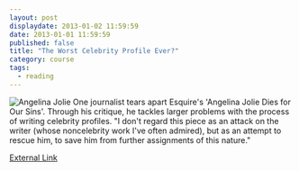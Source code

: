 ```yaml
---
layout: post
displaydate: 2013-01-02 11:59:59
date: 2013-01-01 11:59:59
published: false
title: "The Worst Celebrity Profile Ever?"
category: course
tags: 
  - reading
---
```


![Angelina Jolie](http://fc06.deviantart.net/fs71/f/2010/303/9/9/angelina_jolie____psd_coloring_by_gokhanz-d31tbkn.jpg)
One journalist tears apart Esquire's 'Angelina Jolie Dies for Our Sins'. Through his critique, he tackles larger problems with the process of writing celebrity profiles. "I don't regard this piece as an attack on the writer (whose noncelebrity work I've often admired), but as an attempt to rescue him, to save him from further assignments of this nature."  


[External Link](http://www.slate.com/articles/life/the_spectator/2007/06/the_worst_celebrity_profile_ever_written.single.html)